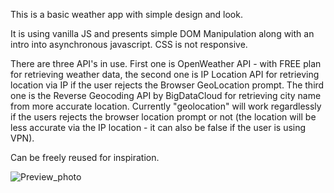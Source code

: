 This is a basic weather app with simple design and look.

It is using vanilla JS and presents simple DOM Manipulation along with an intro into asynchronous javascript. CSS is not responsive. 

There are three API's in use. First one is OpenWeather API - with FREE plan for retrieving weather data, the second one is IP Location API for retrieving location via IP if the user rejects the Browser GeoLocation prompt. The third one is the Reverse Geocoding API by BigDataCloud for retrieving city name from more accurate location. Currently "geolocation" will work regardlessly if the users rejects the browser location prompt or not (the location will be less accurate via the IP location - it can also be false if the user is using VPN). 

Can be freely reused for inspiration.

![Preview_photo](https://github.com/NF-7/WeatherApp/assets/101887698/ab746f7b-c921-420c-9caf-a27a44842a64)

